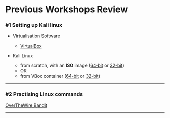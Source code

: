 # Previous Workshops Review

### #1 Setting up Kali linux

- Virtualisation Software
  - [VirtualBox](https://www.virtualbox.org/wiki/Downloads)

- Kali Linux
  - from scratch, with an **ISO** image ([64-bit](http://cdimage.kali.org/kali-2018.1/kali-linux-2018.1-amd64.iso) or [32-bit](http://cdimage.kali.org/kali-2018.1/kali-linux-2018.1-i386.iso))
  - OR
  - from VBox container ([64-bit](https://images.offensive-security.com/virtual-images/kali-linux-2018.1-vbox-amd64.ova) or [32-bit](https://images.offensive-security.com/virtual-images/kali-linux-2018.1-vbox-i386.ova))

---

### #2 Practising Linux commands

[OverTheWire Bandit](http://overthewire.org/wargames/bandit/)

---
